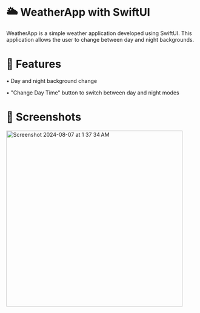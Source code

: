 # 🌥️ WeatherApp with SwiftUI
WeatherApp is a simple weather application developed using SwiftUI. This application allows the user to change between day and night backgrounds.

# 📍 Features
• Day and night background change

• "Change Day Time" button to switch between day and night modes

# 📸 Screenshots

<img width="465" alt="Screenshot 2024-08-07 at 1 37 34 AM" src="https://github.com/user-attachments/assets/7a1a9624-90ba-4583-9991-ca9e170d389b">
